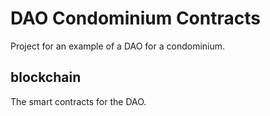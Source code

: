 # DAO Condominium Contracts

Project for an example of a DAO for a condominium.

## blockchain

The smart contracts for the DAO.